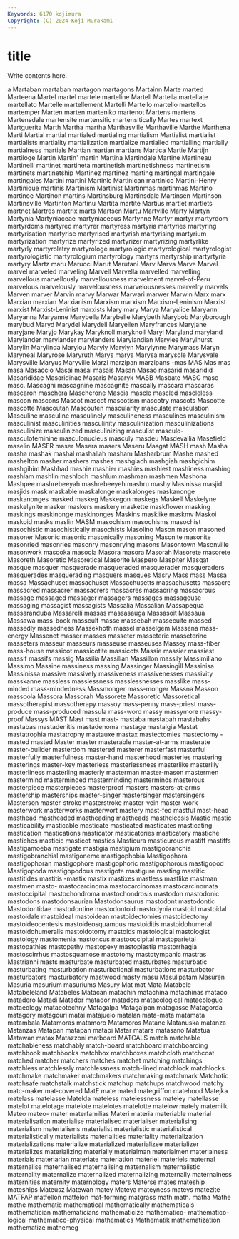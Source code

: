 ```yaml
---
Keywords: 6170 kojimura
Copyright: (C) 2024 Koji Murakami
---
```


# title

Write contents here.



a Martaban martaban
martagon martagons Martainn Marte marted Marteena Martel martel martele marteline
Martell Martella martellate martellato Martelle martellement Martelli Martello martello martellos
martemper Marten marten marteniko martenot Martens martens Martensdale martensite martensitic
martensitically Martes martext Martguerita Marth Martha martha Marthasville Marthaville Marthe
Marthena Marti Martial martial martialed martialing martialism Martialist martialist martialists
martiality martialization martialize martialled martialling martially martialness martials Martian martian
martians Martica Martie Martijn martiloge Martin Martin' martin Martina Martindale
Martine Martineau Martinelli martinet martineta martinetish martinetishness martinetism martinets martinetship
Martinez martinez marting martingal martingale martingales Martini martini Martinic Martinican
martinico Martini-Henry Martinique martinis Martinism Martinist Martinmas martinmas Martino martinoe
Martinon martins Martinsburg Martinsdale Martinsen Martinson Martinsville Martinton Martinu Martita
martite Martius martlet martlets martnet Martres martrix marts Martsen Martu
Martville Marty Martyn Martynia Martyniaceae martyniaceous Martynne Martyr martyr martyrdom
martyrdoms martyred martyrer martyress martyria martyries martyring martyrisation martyrise martyrised
martyrish martyrising martyrium martyrization martyrize martyrized martyrizer martyrizing martyrlike martyrly
martyrolatry martyrologe martyrologic martyrological martyrologist martyrologistic martyrologium martyrology martyrs martyrship
martyrtyria martyry Martz maru Marucci Marut Marutani Marv Marva Marve
Marvel marvel marveled marveling Marvell Marvella marvelled marvelling marvellous marvellously
marvellousness marvelment marvel-of-Peru marvelous marvelously marvelousness marvelousnesses marvelry marvels Marven
marver Marvin marvy Marwar Marwari marwer Marwin Marx marx Marxian
marxian Marxianism Marxism marxism Marxism-Leninism Marxist marxist Marxist-Leninist marxists Mary
mary Marya Maryalice Maryann Maryanna Maryanne Marybella Marybelle Marybeth Marybob
Maryborough marybud Maryd Marydel Marydell Maryellen Maryfrances Maryjane maryjane Maryjo
Marykay Maryknoll maryknoll Maryl Maryland maryland Marylander marylander marylanders Marylandian
Marylee Marylhurst Marylin Marylinda Marylou Maryly Marylyn Marylynne Marymass Maryn
Maryneal Maryrose Maryruth Marys marys Marysa marysole Marysvale Marysville Maryus
Maryville Marzi marzipan marzipans -mas MAS Mas mas masa Masaccio
Masai masai masais Masan Masao masarid masaridid Masarididae Masaridinae Masaris
Masaryk MASB Masbate MASC masc masc. Mascagni mascagnine mascagnite mascally
mascara mascaras mascaron maschera Mascherone Mascia mascle mascled mascleless mascon
mascons Mascot mascot mascotism mascotry mascots Mascotte mascotte Mascoutah Mascouten
mascularity masculate masculation Masculine masculine masculinely masculineness masculines masculinism masculinist
masculinities masculinity masculinization masculinizations masculinize masculinized masculinizing masculist masculo- masculofeminine
masculonucleus masculy masdeu Masdevallia Masefield maselin MASER maser Masera masers
Maseru Masgat MASH mash Masha masha mashak mashal mashallah masham
Masharbrum Mashe mashed mashelton masher mashers mashes mashgiach mashgiah mashgichim
mashgihim Mashhad mashie mashier mashies mashiest mashiness mashing mashlam mashlin
mashloch mashlum mashman mashmen Mashona Mashpee mashrebeeyah mashrebeeyeh mashru mashy
Masinissa masjid masjids mask maskable maskalonge maskalonges maskanonge maskanonges masked
maskeg Maskegon maskegs Maskell Maskelyne maskelynite masker maskers maskery maskette
maskflower masking maskings maskinonge maskinonges Maskins masklike maskmv Maskoi maskoid
masks maslin MASM masochism masochisms masochist masochistic masochistically masochists Masolino
Mason mason masoned masoner Masonic masonic masonically masoning Masonite masonite
masonried masonries masonry masonrying masons Masontown Masonville masonwork masooka masoola
Masora masora Masorah Masorete masorete Masoreth Masoretic Masoretical Masorite Maspero
Maspiter Masqat masque masquer masquerade masqueraded masquerader masqueraders masquerades masquerading
masquers masques Masry Mass mass Massa massa Massachuset massachuset Massachusetts
massachusetts massacre massacred massacrer massacrers massacres massacring massacrous massage massaged
massager massagers massages massageuse massaging massagist massagists Massalia Massalian Massapequa
massaranduba Massarelli massas massasauga Massasoit Massaua Massawa mass-book masscult masse
massebah massecuite massed massedly massedness Massekhoth massel masselgem Massena mass-energy
Massenet masser masses masseter masseteric masseterine masseters masseur masseurs masseuse
masseuses Massey mass-fiber mass-house massicot massicotite massicots Massie massier massiest
massif massifs massig Massilia Massilian Massillon massily Massimiliano Massimo Massine
massiness massing Massinger Massingill Massinisa Massinissa massive massively massiveness massivenesses
massivity masskanne massless masslessness masslessnesses masslike mass-minded mass-mindedness Massmonger mass-monger
Massna Masson massoola Massora Massorah Massorete Massoretic Massoretical massotherapist massotherapy
massoy mass-penny mass-priest mass-produce mass-produced massula mass-word massy massymore massy-proof
Massys MAST Mast mast mast- mastaba mastabah mastabahs mastabas mastadenitis
mastadenoma mastage mastalgia Mastat mastatrophia mastatrophy mastauxe mastax mastectomies mastectomy
-masted masted Master master masterable master-at-arms masterate master-builder masterdom mastered
masterer masterfast masterful masterfully masterfulness master-hand masterhood masteries mastering masterings
master-key masterless masterlessness masterlike masterlily masterliness masterling masterly masterman master-mason
mastermen mastermind masterminded masterminding masterminds masterous masterpiece masterpieces masterproof masters
masters-at-arms mastership masterships master-singer mastersinger mastersingers Masterson master-stroke masterstroke master-vein
master-work masterwork masterworks masterwort mastery mast-fed mastful mast-head masthead mastheaded
mastheading mastheads masthelcosis Mastic mastic masticability masticable masticate masticated masticates
masticating mastication mastications masticator masticatories masticatory mastiche mastiches masticic masticot
mastics Masticura masticurous mastiff mastiffs Mastigamoeba mastigate mastigia mastigium mastigobranchia
mastigobranchial mastigoneme mastigophobia Mastigophora mastigophoran mastigophore mastigophoric mastigophorous mastigopod Mastigopoda
mastigopodous mastigote mastigure masting mastitic mastitides mastitis -mastix mastix mastixes
mastless mastlike mastman mastmen masto- mastocarcinoma mastocarcinomas mastocarcinomata mastoccipital mastochondroma
mastochondrosis mastodon mastodonic mastodons mastodonsaurian Mastodonsaurus mastodont mastodontic Mastodontidae mastodontine
mastodontoid mastodynia mastoid mastoidal mastoidale mastoideal mastoidean mastoidectomies mastoidectomy mastoideocentesis
mastoideosquamous mastoiditis mastoidohumeral mastoidohumeralis mastoidotomy mastoids mastological mastologist mastology mastomenia
mastoncus mastooccipital mastoparietal mastopathies mastopathy mastopexy mastoplastia mastorrhagia mastoscirrhus mastosquamose
mastotomy mastotympanic mastras Mastrianni masts masturbate masturbated masturbates masturbatic masturbating
masturbation masturbational masturbations masturbator masturbators masturbatory mastwood masty masu Masulipatam
Masuren Masuria masurium masuriums Masury Mat mat Mata Matabele Matabeleland
Matabeles Matacan matachin matachina matachinas mataco matadero Matadi Matador matador
matadors mataeological mataeologue mataeology mataeotechny Matagalpa Matagalpan matagasse Matagorda matagory
matagouri matai matajuelo matalan mata-mata matamata matambala Matamoras matamoro Matamoros
Matane Matanuska matanza Matanzas Matapan matapan matapi Matar matara matasano
Matatua Matawan matax Matazzoni matboard MATCALS match matchable matchableness matchably
match-board matchboard matchboarding matchbook matchbooks matchbox matchboxes matchcloth matchcoat matched
matcher matchers matches matchet matching matchings matchless matchlessly matchlessness match-lined
matchlock matchlocks matchmake matchmaker matchmakers matchmaking matchmark Matchotic matchsafe matchstalk
matchstick matchup matchups matchwood matchy matc-maker mat-covered MatE mate mated
mategriffon matehood Matejka matelass matelasse Matelda mateless matelessness mateley matellasse
matelot matelotage matelote matelotes matelotte matelow mately matemilk Mateo mateo-
mater materfamilias Materi materia materiable material materialisation materialise materialised materialiser
materialising materialism materialisms materialist materialistic materialistical materialistically materialists materialities materiality
materialization materializations materialize materialized materializee materializer materializes materializing materially materialman
materialmen materialness materials materiarian materiate materiation materiel materiels maternal maternalise
maternalised maternalising maternalism maternalistic maternality maternalize maternalized maternalizing maternally maternalness
maternities maternity maternology maters Materse mates mateship mateships Mateusz Matewan
matey Mateya mateyness mateys matezite MATFAP matfellon matfelon mat-forming matgrass
math math. matha Mathe mathe mathematic mathematical mathematically mathematicals mathematician
mathematicians mathematicize mathematico- mathematico-logical mathematico-physical mathematics Mathematik mathematization mathematize mathemeg
